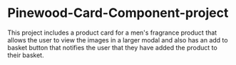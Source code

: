 # Pinewood-Card-Component-project

This project includes a product card for a men's fragrance product that allows the user to view the images in a larger modal and also has an add to basket button that notifies the user that they have added the product to their basket.

